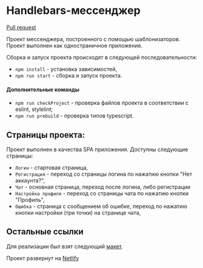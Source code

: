 # Handlebars-мессенджер

[Pull request](https://github.com/Muhozhukov/middle.messenger.praktikum.yandex/pull/4)

Проект мессенджера, построенного с помощью шаблонизаторов. Проект выполнен как одностраничное приложение.

Сборка и запуск проекта происходят в следующей последовательности:

- `npm install` - установка зависимостей,
- `npm run start` - сборка и запуск проекта.

#### Дополнительные команды

- `npm run checkProject` - проверка файлов проекта в соответствии с eslint, stylelint;
- `npm run prebuild` - проверка типов typescript.

## Страницы проекта:

Проект выполнен в качества SPA приложения.
Доступны следующие страницы:

- `Логин` - стартовая страница,
- `Регистрация` - переход со страницы логина по нажатию кнопки "Нет аккаунта?",
- `Чат` - основная страница, переход после логина, либо регистрации
- `Настройка профиля` - переход со страницы чата по нажатию кнопки "Профиль",
- `Ошибка` - страница с сообщением об ошибке, переход по нажатию кнопки настройки (три точки) на странице чата,

## Остальные ссылки

Для реализации был взят следующий [макет](https://www.figma.com/file/jF5fFFzgGOxQeB4CmKWTiE/Chat_external_link?node-id=0%3A1).

Проект развернут на [Netlify](https://effortless-stroopwafel-c840f2.netlify.app/)
